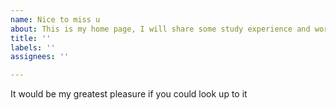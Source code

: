 ```yaml
---
name: Nice to miss u
about: This is my home page, I will share some study experience and work experience
title: ''
labels: ''
assignees: ''

---
```


It would be my greatest pleasure if you could look up to it
